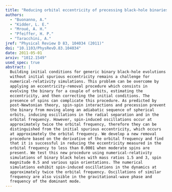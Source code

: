 ```yaml
---
title: "Reducing orbital eccentricity of precessing black-hole binaries"
authors:
  - "Buonanno, A."
  - "Kidder, L. E."
  - "Mroué, A. H."
  - "Pfeiffer, H. P."
  - "Taracchini, A."
jref: "Physical Review D 83, 104034 (2011)"
doi: "10.1103/PhysRevD.83.104034"
date: 2011-05-01
arxiv: "1012.1549"
used_spec: true
abstract: |
  Building initial conditions for generic binary black-hole evolutions
  without initial spurious eccentricity remains a challenge for
  numerical-relativity simulations. This problem can be overcome by
  applying an eccentricity-removal procedure which consists in
  evolving the binary for a couple of orbits, estimating the
  eccentricity, and then correcting the initial conditions. The
  presence of spins can complicate this procedure. As predicted by
  post-Newtonian theory, spin-spin interactions and precession prevent
  the binary from moving along an adiabatic sequence of spherical
  orbits, inducing oscillations in the radial separation and in the
  orbital frequency. However, spin-induced oscillations occur at
  approximately twice the orbital frequency, therefore they can be
  distinguished from the initial spurious eccentricity, which occurs
  at approximately the orbital frequency. We develop a new removal
  procedure based on the derivative of the orbital frequency and find
  that it is successful in reducing the eccentricity measured in the
  orbital frequency to less than 0.0001 when moderate spins are
  present. We test this new procedure using numerical-relativity
  simulations of binary black holes with mass ratios 1.5 and 3, spin
  magnitude 0.5 and various spin orientations. The numerical
  simulations exhibit spin-induced oscillations in the dynamics at
  approximately twice the orbital frequency. Oscillations of similar
  frequency are also visible in the gravitational-wave phase and
  frequency of the dominant mode.
---
```

